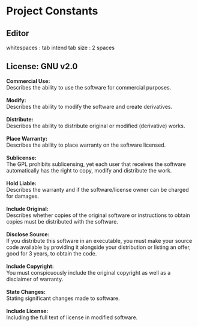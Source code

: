 # Project Constants

## Editor
whitespaces : tab intend
tab size    : 2 spaces


## License: GNU v2.0
**Commercial Use:** <br>
Describes the ability to use the software for commercial purposes.
<br><br>
**Modify:** <br>
Describes the ability to modify the software and create derivatives.
<br><br>
**Distribute:** <br>
Describes the ability to distribute original or modified (derivative) works.
<br><br>
**Place Warranty:** <br>
Describes the ability to place warranty on the software licensed.
<br><br>
**Sublicense:** <br>
The GPL prohibits sublicensing, yet each user that receives the software automatically has the right to copy, modify and distribute the work.
<br><br>
**Hold Liable:** <br>
Describes the warranty and if the software/license owner can be charged for damages.
<br><br>
**Include Original:** <br> 
Describes whether copies of the original software or instructions to obtain copies must be distributed with the software.
<br><br>
**Disclose Source:** <br>
If you distribute this software in an executable, you must make your source code available by providing it alongside your distribution or listing an offer, good for 3 years, to obtain the code.
<br><br>
**Include Copyright:** <br>
You must conspicuously include the original copyright as well as a disclaimer of warranty.
<br><br>
**State Changes:** <br>
Stating significant changes made to software.
<br><br>
**Include License:** <br>
Including the full text of license in modified software.
